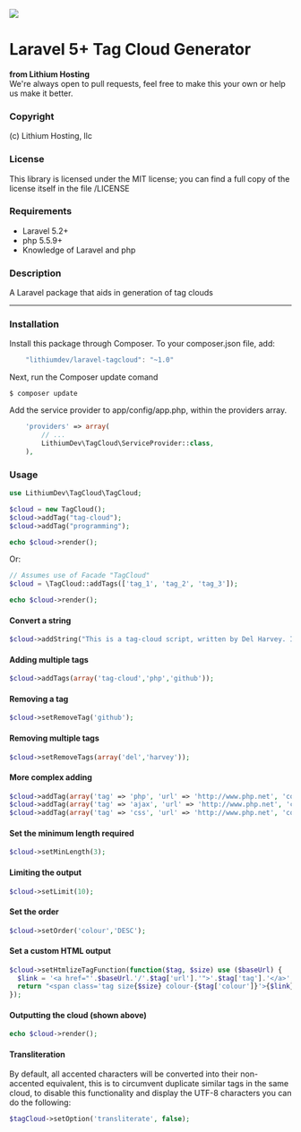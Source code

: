 ![](https://lithiumhosting.com/images/logo_new_black.png)

# Laravel 5+ Tag Cloud Generator
**from Lithium Hosting**  
We're always open to pull requests, feel free to make this your own or help us make it better.

### Copyright
(c) Lithium Hosting, llc

### License
This library is licensed under the MIT license; you can find a full copy of the license itself in the file /LICENSE

### Requirements
- Laravel 5.2+
- php 5.5.9+
- Knowledge of Laravel and php

### Description

A Laravel package that aids in generation of tag clouds

* * *

### Installation

Install this package through Composer. To your composer.json file, add:

```js
    "lithiumdev/laravel-tagcloud": "~1.0"
```

Next, run the Composer update comand

    $ composer update

Add the service provider to app/config/app.php, within the providers array.

```php
    'providers' => array(
        // ...
        LithiumDev\TagCloud\ServiceProvider::class,
    ),
```

### Usage

```php
use LithiumDev\TagCloud\TagCloud;

$cloud = new TagCloud();
$cloud->addTag("tag-cloud");
$cloud->addTag("programming");

echo $cloud->render();
```

Or:  

```php
// Assumes use of Facade "TagCloud"
$cloud = \TagCloud::addTags(['tag_1', 'tag_2', 'tag_3']);

echo $cloud->render();
```

#### Convert a string

```php
$cloud->addString("This is a tag-cloud script, written by Del Harvey. I wrote this tag-cloud class because I just love writing code.");
```

#### Adding multiple tags

```php
$cloud->addTags(array('tag-cloud','php','github'));
```

#### Removing a tag

```php
$cloud->setRemoveTag('github');
```

#### Removing multiple tags

```php
$cloud->setRemoveTags(array('del','harvey'));
```

#### More complex adding

```php
$cloud->addTag(array('tag' => 'php', 'url' => 'http://www.php.net', 'colour' => 1));
$cloud->addTag(array('tag' => 'ajax', 'url' => 'http://www.php.net', 'colour' => 2));
$cloud->addTag(array('tag' => 'css', 'url' => 'http://www.php.net', 'colour' => 3));
```

#### Set the minimum length required

```php
$cloud->setMinLength(3);
```

#### Limiting the output

```php
$cloud->setLimit(10);
```

#### Set the order

```php
$cloud->setOrder('colour','DESC');
```

#### Set a custom HTML output

```php
$cloud->setHtmlizeTagFunction(function($tag, $size) use ($baseUrl) {
  $link = '<a href="'.$baseUrl.'/'.$tag['url'].'">'.$tag['tag'].'</a>';
  return "<span class='tag size{$size} colour-{$tag['colour']}'>{$link}</span> ";
});
```

#### Outputting the cloud (shown above)

```php
echo $cloud->render();
```

#### Transliteration

By default, all accented characters will be converted into their non-accented equivalent,
this is to circumvent duplicate similar tags in the same cloud, to disable this functionality
and display the UTF-8 characters you can do the following:

```php
$tagCloud->setOption('transliterate', false);
```